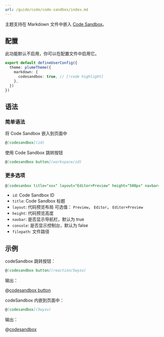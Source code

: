 ```yaml
---
url: /guide/code/code-sandbox/index.md
---
```

主题支持在 Markdown 文件中嵌入 [Code Sandbox](https://codesandbox.io)。

## 配置

此功能默认不启用，你可以在配置文件中启用它。

```ts title=".vuepress/config.ts"
export default defineUserConfig({
  theme: plumeTheme({
    markdown: {
      codesandbox: true, // [!code highlight]
    },
  })
})
```

## 语法

### 简单语法

将 Code Sandbox 嵌入到页面中

```md
@[codesandbox](id)
```

使用 Code Sandbox 跳转按钮

```md
@[codesandbox button](workspace/id)
```

### 更多选项

```md
@[codesanbox title="xxx" layout="Editor+Preview" height="500px" navbar="false" console](id#filepath)
```

* `id`: Code Sandbox ID
* `title`: Code Sandbox 标题
* `layout`: 代码预览布局 可选值： `Preview`， `Editor`， `Editor+Preview`
* `height`: 代码预览高度
* `navbar`: 是否显示导航栏，默认为 true
* `console`: 是否显示控制台，默认为 false
* `filepath`: 文件路径

## 示例

codeSandbox 跳转按钮：

```md
@[codesandbox button](reaction/5wyzu)
```

输出：

@[codesandbox button](reaction/5wyzu)

codeSandbox 内嵌到页面中：

```md
@[codesandbox](5wyzu)
```

输出：

@[codesandbox](5wyzu)

